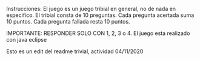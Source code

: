 Instrucciones:
El juego es un juego tribial en general, no de nada en especifico.
El tribial consta de 10 preguntas.
Cada pregunta acertada suma 10 puntos.
Cada pregunta fallada resta 10 puntos.

IMPORTANTE: RESPONDER SOLO CON 1, 2, 3 o 4.
El juego esta realizado con java eclipse

Esto es un edit del readme trivial, actividad 04/11/2020
